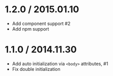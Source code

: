 # 1.2.0 / 2015.01.10

  * Add component support #2
  * Add npm support

# 1.1.0 / 2014.11.30

  * Add auto initialization via `<body>` attributes, #1
  * Fix double initialization
